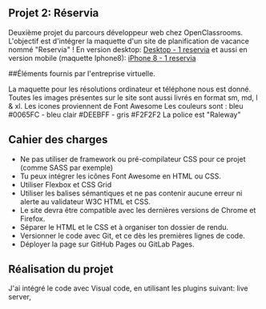 ## Projet 2: Réservia

Deuxième projet du parcours développeur web chez OpenClassrooms. L'objectif est d'intégrer la maquette d'un site de planification de vacance nommé "Reservia" ! En version desktop: [Desktop - 1 reservia](https://user-images.githubusercontent.com/91846586/147763911-119914ae-e1a0-45bf-b6bf-5b705a49f0af.png) et aussi en version mobile (maquette Iphone8):
[iPhone 8 - 1 reservia](https://user-images.githubusercontent.com/91846586/147763997-2fc4d85f-665c-42ad-abfc-de1034a8270c.png)

##Éléments fournis par l'entreprise virtuelle.

La maquette pour les résolutions ordinateur et téléphone nous est donné.
Toutes les images présentes sur le site sont aussi livrés en format sm, md, l & xl.
Les icones proviennent de Font Awesome
Les couleurs sont : bleu #0065FC - bleu clair #DEEBFF - gris #F2F2F2
La police est "Raleway"

## Cahier des charges

- Ne pas utiliser de framework ou pré-compilateur CSS pour ce projet (comme SASS par exemple)
- Tu peux intégrer les icônes Font Awesome en HTML ou CSS. 
- Utiliser Flexbox et CSS Grid 
- Utiliser les balises sémantiques et ne pas contenir aucune erreur ni alerte au validateur W3C HTML et CSS.
- Le site devra être compatible avec les dernières versions de Chrome et Firefox.
- Séparer le HTML et le CSS et à organiser ton dossier de rendu.
- Versionner le code avec Git, et ce dès les premières lignes de code.
- Déployer la page sur GitHub Pages ou GitLab Pages.

## Réalisation du projet

J'ai intégré le code avec Visual code, en utilisant les plugins suivant: live server,
